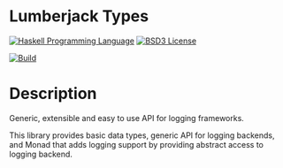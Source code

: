 # Lumberjack Types

[![Haskell Programming Language](https://img.shields.io/badge/language-Haskell-blue.svg)][Haskell.org]
[![BSD3 License](http://img.shields.io/badge/license-BSD3-brightgreen.svg)][tl;dr Legal: BSD3]

[![Build](https://travis-ci.org/trskop/lumberjack-types.svg)](https://travis-ci.org/trskop/lumberjack-types)


# Description

Generic, extensible and easy to use API for logging frameworks.

This library provides basic data types, generic API for logging backends, and
Monad that adds logging support by providing abstract access to logging
backend.



[Haskell.org]:
  http://www.haskell.org
  "The Haskell Programming Language"
[tl;dr Legal: BSD3]:
  https://tldrlegal.com/license/bsd-3-clause-license-%28revised%29
  "BSD 3-Clause License (Revised)"
